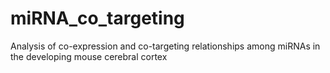 # miRNA_co_targeting
Analysis of co-expression and co-targeting relationships among miRNAs in the developing mouse cerebral cortex
